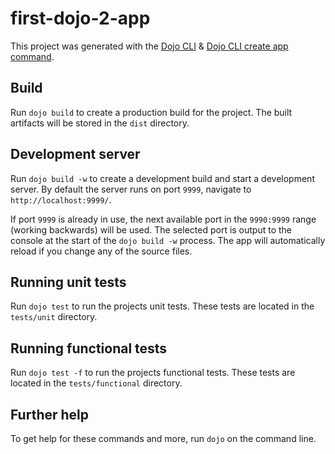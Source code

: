 # first-dojo-2-app

This project was generated with the [Dojo CLI](https://github.com/dojo/cli) & [Dojo CLI create app command](https://github.com/dojo/cli-create-app).

## Build

Run `dojo build` to create a production build for the project. The built artifacts will be stored in the `dist` directory.

## Development server

Run `dojo build -w` to create a development build and start a development server. By default the server runs on port `9999`, navigate to `http://localhost:9999/`.

If port `9999` is already in use, the next available port in the `9990:9999` range (working backwards) will be used. The selected port is output to the console at the start of the `dojo build -w` process. The app will automatically reload if you change any of the source files.

## Running unit tests

Run `dojo test` to run the projects unit tests. These tests are located in the `tests/unit` directory.

## Running functional tests

Run `dojo test -f` to run the projects functional tests. These tests are located in the `tests/functional` directory.

## Further help

To get help for these commands and more, run `dojo` on the command line.
